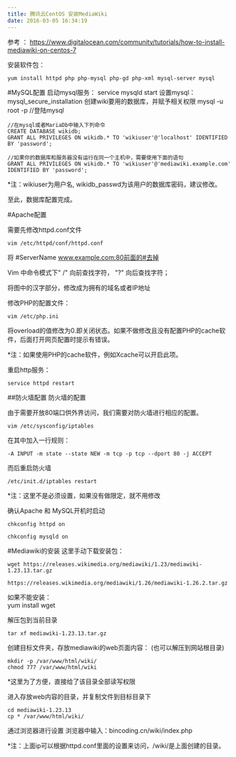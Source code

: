 ```yaml
---
title: 腾讯云CentOS 安装MediaWiki
date: 2016-03-05 16:34:19
---
```

参考 ： https://www.digitalocean.com/community/tutorials/how-to-install-mediawiki-on-centos-7

 

安装软件包：

	yum install httpd php php-mysql php-gd php-xml mysql-server mysql

#MySQL配置
启动mysql服务：
	service mysqld start
设置mysql：
	mysql_secure_installation
创建wiki要用的数据库，并赋予相关权限
	mysql -u root -p //登陆mysql

	//在mysql或者MariaDb中输入下列命令
	CREATE DATABASE wikidb;
	GRANT ALL PRIVILEGES ON wikidb.* TO 'wikiuser'@'localhost' IDENTIFIED BY 'password';

	//如果你的数据库和服务器没有运行在同一个主机中，需要使用下面的语句
	GRANT ALL PRIVILEGES ON wikidb.* TO 'wikiuser'@'mediawiki.example.com' IDENTIFIED BY 'password';

*注：wikiuser为用户名, wikidb_passwd为该用户的数据库密码，建议修改。

至此，数据库配置完成。

#Apache配置

需要先修改httpd.conf文件

	vim /etc/httpd/conf/httpd.conf
将 #ServerName www.example.com:80前面的#去掉

Vim 中命令模式下" /" 向前查找字符， "?" 向后查找字符；

将图中的汉字部分，修改成为拥有的域名或者IP地址

修改PHP的配置文件： 
	
	vim /etc/php.ini

将overload的值修改为0.即关闭状态。如果不做修改且没有配置PHP的cache软件，后面打开网页配置时提示有错误。

*注：如果使用PHP的cache软件，例如Xcache可以开启此项。

重启http服务：

	service httpd restart
##防火墙配置
防火墙的配置

由于需要开放80端口供外界访问，我们需要对防火墙进行相应的配置。

	vim /etc/sysconfig/iptables
在其中加入一行规则：

	-A INPUT -m state --state NEW -m tcp -p tcp --dport 80 -j ACCEPT
而后重启防火墙

	/etc/init.d/iptables restart
*注：这里不是必须设置，如果没有做限定，就不用修改

确认Apache 和 MySQL开机时启动

	chkconfig httpd on

	chkconfig mysqld on

#Mediawiki的安装
这里手动下载安装包：

	wget https://releases.wikimedia.org/mediawiki/1.23/mediawiki-1.23.13.tar.gz

	https://releases.wikimedia.org/mediawiki/1.26/mediawiki-1.26.2.tar.gz
如果不能安装： 	
	yum install wget

解压包到当前目录

	tar xf mediawiki-1.23.13.tar.gz
创建目标文件夹，存放mediawiki的web页面内容：
(也可以解压到网站根目录)

	mkdir -p /var/www/html/wiki/
	chmod 777 /var/www/html/wiki
*这里为了方便，直接给了该目录全部读写权限

进入存放web内容的目录，并复制文件到目标目录下

	cd mediawiki-1.23.13
	cp * /var/www/html/wiki/
通过浏览器进行设置
浏览器中输入：bincoding.cn/wiki/index.php

*注：上面ip可以根据httpd.conf里面的设置来访问，/wiki/是上面创建的目录。